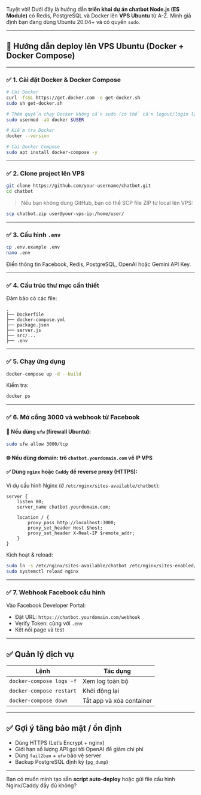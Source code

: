 Tuyệt vời! Dưới đây là hướng dẫn **triển khai dự án chatbot Node.js (ES Module)** có Redis, PostgreSQL và Docker lên **VPS Ubuntu** từ A-Z. Mình giả định bạn đang dùng Ubuntu 20.04+ và có quyền `sudo`.

---

## 🚀 Hướng dẫn deploy lên VPS Ubuntu (Docker + Docker Compose)

---

### ✅ 1. **Cài đặt Docker & Docker Compose**

```bash
# Cài Docker
curl -fsSL https://get.docker.com -o get-docker.sh
sudo sh get-docker.sh

# Thêm quyền chạy Docker không cần sudo (có thể cần logout/login lại)
sudo usermod -aG docker $USER

# Kiểm tra Docker
docker --version

# Cài Docker Compose
sudo apt install docker-compose -y
```

---

### ✅ 2. **Clone project lên VPS**

```bash
git clone https://github.com/your-username/chatbot.git
cd chatbot
```

> Nếu bạn không dùng GitHub, bạn có thể SCP file ZIP từ local lên VPS:

```bash
scp chatbot.zip user@your-vps-ip:/home/user/
```

---

### ✅ 3. **Cấu hình `.env`**

```bash
cp .env.example .env
nano .env
```

Điền thông tin Facebook, Redis, PostgreSQL, OpenAI hoặc Gemini API Key.

---

### ✅ 4. **Cấu trúc thư mục cần thiết**

Đảm bảo có các file:

```
.
├── Dockerfile
├── docker-compose.yml
├── package.json
├── server.js
├── src/...
├── .env
```

---

### ✅ 5. **Chạy ứng dụng**

```bash
docker-compose up -d --build
```

Kiểm tra:

```bash
docker ps
```

---

### ✅ 6. **Mở cổng 3000 và webhook từ Facebook**

#### 🔧 Nếu dùng `ufw` (firewall Ubuntu):

```bash
sudo ufw allow 3000/tcp
```

#### 🌐 Nếu dùng domain: trỏ `chatbot.yourdomain.com` về IP VPS

#### ✅ Dùng `nginx` hoặc `Caddy` để reverse proxy (HTTPS):

Ví dụ cấu hình Nginx (ở `/etc/nginx/sites-available/chatbot`):

```nginx
server {
    listen 80;
    server_name chatbot.yourdomain.com;

    location / {
        proxy_pass http://localhost:3000;
        proxy_set_header Host $host;
        proxy_set_header X-Real-IP $remote_addr;
    }
}
```

Kích hoạt & reload:

```bash
sudo ln -s /etc/nginx/sites-available/chatbot /etc/nginx/sites-enabled/
sudo systemctl reload nginx
```

---

### ✅ 7. **Webhook Facebook cấu hình**

Vào Facebook Developer Portal:

* Đặt URL: `https://chatbot.yourdomain.com/webhook`
* Verify Token: cùng với `.env`
* Kết nối page và test

---

## ✅ Quản lý dịch vụ

| Lệnh                     | Tác dụng                 |
| ------------------------ | ------------------------ |
| `docker-compose logs -f` | Xem log toàn bộ          |
| `docker-compose restart` | Khởi động lại            |
| `docker-compose down`    | Tắt app và xóa container |

---

## ✅ Gợi ý tăng bảo mật / ổn định

* Dùng HTTPS (Let’s Encrypt + nginx)
* Giới hạn số lượng API gọi tới OpenAI để giảm chi phí
* Dùng `fail2ban` + `ufw` bảo vệ server
* Backup PostgreSQL định kỳ (`pg_dump`)

---

Bạn có muốn mình tạo sẵn **script auto-deploy** hoặc gửi file cấu hình Nginx/Caddy đầy đủ không?
